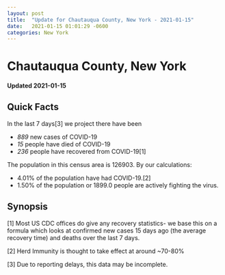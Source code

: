 ```yaml
---
layout: post
title:  "Update for Chautauqua County, New York - 2021-01-15"
date:   2021-01-15 01:01:29 -0600
categories: New York
---
```


# Chautauqua County, New York
#### Updated 2021-01-15

## Quick Facts

In the last 7 days[3] we project there have been
- *889* new cases of COVID-19
- *15* people have died of COVID-19
- *236* people have recovered from COVID-19[1]

The population in this census area is 126903. By our calculations:
- 4.01% of the population have had COVID-19.[2]
- 1.50% of the population or 1899.0 people are actively fighting the virus.

## Synopsis




[1] Most US CDC offices do give any recovery statistics- we base this on a formula which looks at confirmed new cases
15 days ago (the average recovery time) and deaths over the last 7 days.

[2] Herd Immunity is thought to take effect at around ~70-80%

[3] Due to reporting delays, this data may be incomplete.
 
    